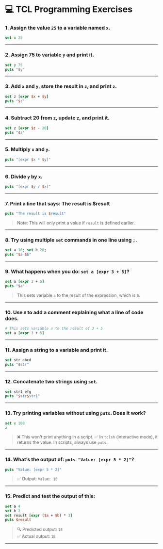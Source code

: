 # 💻 TCL Programming Exercises

### 1. Assign the value `25` to a variable named `x`.

```tcl
set x 25
```

---

### 2. Assign 75 to variable `y` and print it.

```tcl
set y 75
puts "$y"
```

---

### 3. Add `x` and `y`, store the result in `z`, and print `z`.

```tcl
set z [expr $x + $y]
puts "$z"
```

---

### 4. Subtract 20 from `z`, update `z`, and print it.

```tcl
set z [expr $z - 20]
puts "$z"
```

---

### 5. Multiply `x` and `y`.

```tcl
puts "[expr $x * $y]"
```

---

### 6. Divide `y` by `x`.

```tcl
puts "[expr $y / $x]"
```

---

### 7. Print a line that says: The result is $result

```tcl
puts "The result is $result"
```

> Note: This will only print a value if `result` is defined earlier.

---

### 8. Try using multiple `set` commands in one line using `;`.

```tcl
set a 10; set b 20;
puts "$a $b"
```

---

### 9. What happens when you do: `set a [expr 3 + 5]`?

```tcl
set a [expr 3 + 5]
puts "$a"
```

> This sets variable `a` to the result of the expression, which is `8`.

---

### 10. Use `#` to add a comment explaining what a line of code does.

```tcl
# This sets variable a to the result of 3 + 5
set a [expr 3 + 5]
```

---

### 11. Assign a string to a variable and print it.

```tcl
set str abcd
puts "$str"
```

---

### 12. Concatenate two strings using `set`.

```tcl
set str1 efg
puts "$str$str1"
```

---

### 13. Try printing variables without using `puts`. Does it work?

```tcl
set x 100
x
```

> ❌ This won't print anything in a script.
> ✅ In `tclsh` (interactive mode), it returns the value.
> In scripts, always use `puts`.

---

### 14. What’s the output of: `puts "Value: [expr 5 * 2]"`?

```tcl
puts "Value: [expr 5 * 2]"
```

> ✅ Output: `Value: 10`

---

### 15. Predict and test the output of this:

```tcl
set a 4
set b 2
set result [expr ($a + $b) * 3]
puts $result
```

> 🔍 Predicted output: `18`  
> ✅ Actual output: `18`

---


